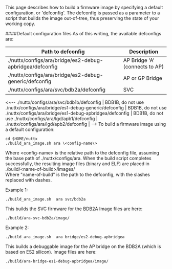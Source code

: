 This page describes how to build a firmware image by specifying a default configuration, or 'defconfig'. The defconfig is passed as a parameter to a script that builds the image out-of-tree, thus preserving the state of your working copy. 

####Default configuration files
As of this writing, the available defconfigs are:

Path to defconfig                                         | Description
----------------------------------------------------------|-------------------------------
./nuttx/configs/ara/bridge/es2-debug-apbridgea/defconfig  | AP Bridge 'A' (connects to AP)
./nuttx/configs/ara/bridge/es2-debug-generic/defconfig    | AP or GP Bridge
./nuttx/configs/ara/svc/bdb2a/defconfig                   | SVC
<~--
./nuttx/configs/ara/svc/bdb1b/defconfig                   | BDB1B, do not use
./nuttx/configs/ara/bridge/es1-debug-generic/defconfig    | BDB1B, do not use
./nuttx/configs/ara/bridge/es1-debug-apbridgea/defconfig  | BDB1B, do not use
./nuttx/configs/ara/lgd/apb1/defconfig                    |
./nuttx/configs/ara/lgd/apb2/defconfig                    |
-->
To build a firmware image using a default configuration:
```
cd $HOME/nuttx
./build_ara_image.sh ara \<config-name\>
```
Where \<config-name\> is the relative path to the defconfig file, assuming the base path of ./nuttx/configs/ara.
When the build script completes successfully, the resulting image files (binary and ELF) are placed in  
./build/\<name-of-build\>/images/  
Where "name-of-build" is the path to the defconfig, with the slashes replaced with dashes.

Example 1:
```
./build_ara_image.sh  ara svc/bdb2a
```
This builds the SVC firmware for the BDB2A
Image files are here:
```
./build/ara-svc-bdb2a/image/
```

Example 2:
```
./build_ara_image.sh  ara bridge/es2-debug-apbridgea
```
This builds a debuggable image for the AP bridge on the BDB2A (which is based on ES2 silicon).
Image files are here:
```
./build/ara-bridge-es1-debug-apbridgea/image/
```
